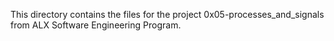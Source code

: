 This directory contains the files for the project 0x05-processes_and_signals from ALX Software Engineering Program.

